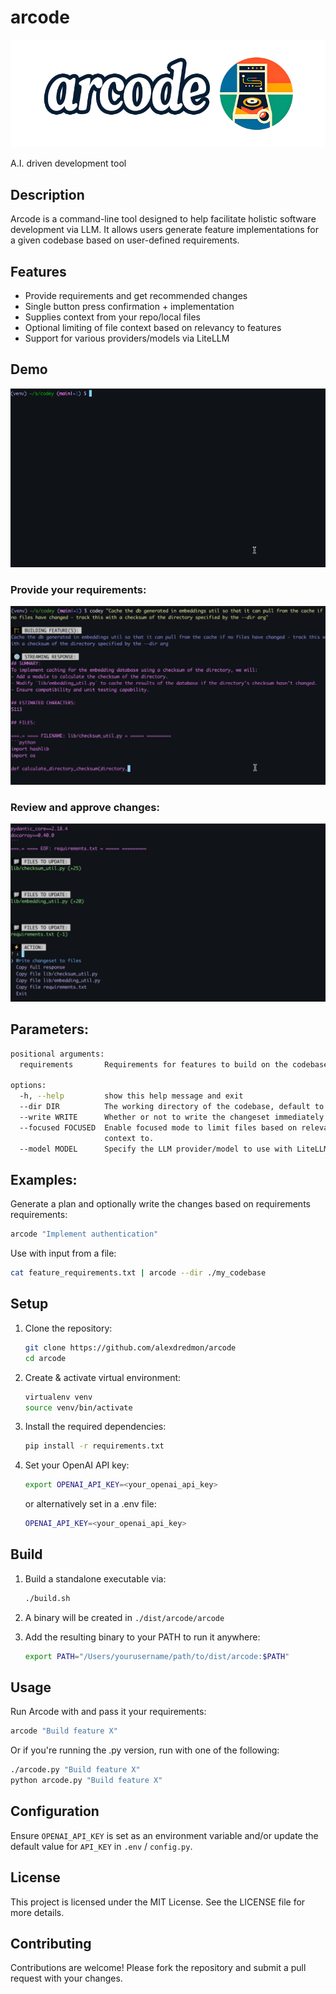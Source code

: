 # arcode
![arcode logo](logo.png)

A.I. driven development tool

## Description

Arcode is a command-line tool designed to help facilitate holistic software development via LLM. It allows users generate feature implementations for a given codebase based on user-defined requirements.

## Features

- Provide requirements and get recommended changes
- Single button press confirmation + implementation
- Supplies context from your repo/local files
- Optional limiting of file context based on relevancy to features
- Support for various providers/models via LiteLLM

## Demo
![Demo Animation](media/demo.gif)

### Provide your requirements:
![Demo 1](media/demo1.jpg)

### Review and approve changes:
![Demo 2](media/demo2.jpg)

## Parameters:
```bash
positional arguments:
  requirements       Requirements for features to build on the codebase.

options:
  -h, --help         show this help message and exit
  --dir DIR          The working directory of the codebase, default to current directory.
  --write WRITE      Whether or not to write the changeset immediately. If piping input to arcode, this defaults to true.
  --focused FOCUSED  Enable focused mode to limit files based on relevancy using embeddings - accepts an integer containing number of files to limit
                     context to.
  --model MODEL      Specify the LLM provider/model to use with LiteLLM, default to openai/gpt-4o.
````

## Examples:
Generate a plan and optionally write the changes based on requirements requirements:
```bash
arcode "Implement authentication"
````

Use with input from a file:
```bash
cat feature_requirements.txt | arcode --dir ./my_codebase
````

## Setup

1. Clone the repository:
    ```bash
    git clone https://github.com/alexdredmon/arcode
    cd arcode
    ```
2. Create & activate virtual environment:
    ```bash
    virtualenv venv
    source venv/bin/activate
    ```

3. Install the required dependencies:
    ```bash
    pip install -r requirements.txt
    ```

4. Set your OpenAI API key:
    ```bash
    export OPENAI_API_KEY=<your_openai_api_key>
    ```
    or alternatively set in a .env file:
    ```bash
    OPENAI_API_KEY=<your_openai_api_key>
    ```

## Build

1. Build a standalone executable via:

    ```bash
    ./build.sh
    ```

2. A binary will be created in `./dist/arcode/arcode`
3. Add the resulting binary to your PATH to run it anywhere:
    ```bash
    export PATH="/Users/yourusername/path/to/dist/arcode:$PATH"
    ```

## Usage

Run Arcode with and pass it your requirements:
```bash
arcode "Build feature X"
```
Or if you're running the .py version, run with one of the following:
```bash
./arcode.py "Build feature X"
python arcode.py "Build feature X"
```

## Configuration
Ensure `OPENAI_API_KEY` is set as an environment variable and/or update the default value for `API_KEY` in `.env` / `config.py`.

## License
This project is licensed under the MIT License. See the LICENSE file for more details.

## Contributing
Contributions are welcome! Please fork the repository and submit a pull request with your changes.
